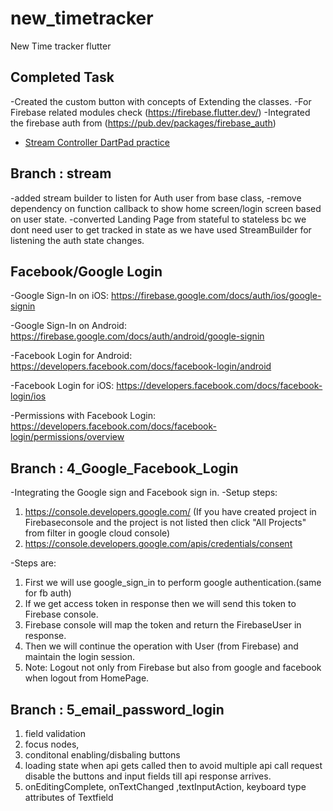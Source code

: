 # new_timetracker

New Time tracker flutter

## Completed Task
-Created the custom button with concepts of Extending the classes.
-For Firebase related modules check  (https://firebase.flutter.dev/)
-Integrated the firebase auth from (https://pub.dev/packages/firebase_auth) 
- [Stream Controller DartPad practice](https://dartpad.dartlang.org/0ca5b334ec413c084575f575e0240501)
## Branch : stream
-added stream builder to listen for Auth user from base class, 
-remove dependency on function callback to show home screen/login screen based on user state.
-converted Landing Page from stateful to stateless bc we dont need user to get tracked in state as we have used StreamBuilder for listening the auth state changes.

## Facebook/Google Login 
-Google Sign-In on iOS: https://firebase.google.com/docs/auth/ios/google-signin

-Google Sign-In on Android: https://firebase.google.com/docs/auth/android/google-signin

-Facebook Login for Android: https://developers.facebook.com/docs/facebook-login/android

-Facebook Login for iOS: https://developers.facebook.com/docs/facebook-login/ios

-Permissions with Facebook Login: https://developers.facebook.com/docs/facebook-login/permissions/overview
## Branch : 4_Google_Facebook_Login
-Integrating the Google sign and Facebook sign in.
-Setup steps:
1. https://console.developers.google.com/ 
(If you have created project in Firebaseconsole and the project is not listed then click "All Projects" from filter in google cloud console)
2. https://console.developers.google.com/apis/credentials/consent

-Steps are:

1. First we will use google_sign_in to perform google authentication.(same for fb auth)
2. If we get access token in response then we will send this token to Firebase console.
3. Firebase console will map the token and return the FirebaseUser in response.
4. Then we will continue the operation with User (from Firebase) and maintain the login session.
5. Note: Logout not only from Firebase but also from google and facebook when logout from HomePage.

## Branch : 5_email_password_login
1. field validation
2. focus nodes, 
3. conditonal enabling/disbaling buttons
4. loading state when api gets called then to avoid multiple api call request disable the buttons and input fields till api response arrives.
5. onEditingComplete, onTextChanged ,textInputAction, keyboard type attributes of Textfield